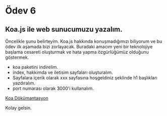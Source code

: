 # Ödev 6

## Koa.js ile web sunucumuzu yazalım.
Öncelikle şunu belirteyim. Koa.js hakkında konuşmadığımızı biliyorum ve bu ödev ilk aşamada bizi zorlayacak. Buradaki amacım yeni bir teknolojiye
başlama cesareti oluşturmak ve hata yapma özgürlüğümüz olduğunu göstermek.

- koa paketini indirelim.
- index, hakkimda ve iletisim sayfaları oluşturalım.
- Sayfalara içerik olarak xxx sayfasına hoşgeldiniz şeklinde h1 başlıkları yazdıralım.
- port numarası olarak 3000'i kullanalım. 

[Koa Dökümantasyon](https://www.npmjs.com/package/koa)

Kolay gelsin.
